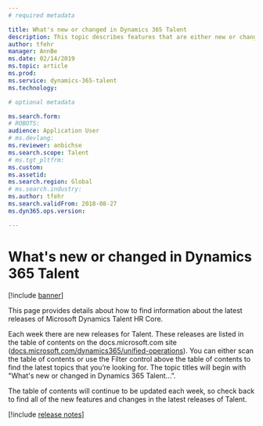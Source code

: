 ```yaml
---
# required metadata

title: What's new or changed in Dynamics 365 Talent
description: This topic describes features that are either new or changed in Microsoft Dynamics 365 Talent.
author: tfehr
manager: AnnBe
ms.date: 02/14/2019
ms.topic: article
ms.prod: 
ms.service: dynamics-365-talent
ms.technology: 

# optional metadata

ms.search.form: 
# ROBOTS: 
audience: Application User
# ms.devlang: 
ms.reviewer: anbichse
ms.search.scope: Talent
# ms.tgt_pltfrm: 
ms.custom: 
ms.assetid: 
ms.search.region: Global
# ms.search.industry: 
ms.author: tfehr
ms.search.validFrom: 2018-08-27
ms.dyn365.ops.version: 

---
```


# What's new or changed in Dynamics 365 Talent 

[!include [banner](includes/banner.md)]

This page provides details about how to find information about the latest releases of Microsoft Dynamics Talent HR Core.

Each week there are new releases for Talent. These releases are listed in the table of contents on the docs.microsoft.com site ([docs.microsoft.com/dynamics365/unified-operations](../index.md)). You can either scan the table of contents or use the Filter control above the table of contents to find the latest topics that you’re looking for. The topic titles will begin with "What's new or changed in Dynamics 365 Talent…”.

The table of contents will continue to be updated each week, so check back to find all of the new features and changes in the latest releases of Talent.

[!include [release notes](../fin-ops-core/fin-ops/includes/release-notes.md)]
